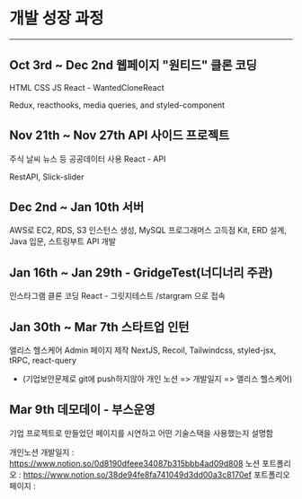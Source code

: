 # 개발 성장 과정

---

## Oct 3rd ~ Dec 2nd 웹페이지 "원티드" 클론 코딩

HTML CSS JS React - WantedCloneReact

Redux, reacthooks, media queries, and styled-component



## Nov 21th ~ Nov 27th API 사이드 프로젝트

주식 날씨 뉴스 등 공공데이터 사용 React - API

RestAPI, Slick-slider




## Dec 2nd ~ Jan 10th 서버 

AWS로 EC2, RDS, S3 인스턴스 생성, MySQL 프로그래머스 고득점 Kit, ERD 설계, Java 입문, 스트링부트 API 개발




## Jan 16th ~ Jan 29th - GridgeTest(너디너리 주관)

인스타그램 클론 코딩 React - 그릿지테스트
/stargram 으로 접속




## Jan 30th ~ Mar 7th 스타트업 인턴

앨리스 헬스케어 Admin 페이지 제작 NextJS, Recoil, Tailwindcss, styled-jsx, tRPC, react-query 
- (기업보안문제로 git에 push하지않아 개인 노션 => 개발일지 => 앨리스 헬스케어)

## Mar 9th 데모데이 - 부스운영
기업 프로젝트로 만들었던 페이지를 시연하고 어떤 기술스택을 사용했는지 설명함 

개인노션 개발일지 :   https://www.notion.so/0d8190dfeee34087b315bbb4ad09d808
노션 포트폴리오 : https://www.notion.so/38de94fe8fa741049d3dd00a3c8170ef
포트폴리오 페이지 : 
